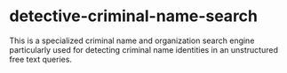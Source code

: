 # detective-criminal-name-search
This is a specialized criminal name and organization search engine particularly used for detecting criminal name identities in an unstructured free text queries. 
